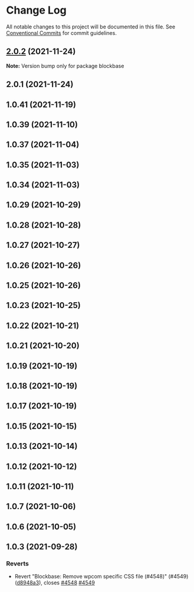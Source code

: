 # Change Log

All notable changes to this project will be documented in this file.
See [Conventional Commits](https://conventionalcommits.org) for commit guidelines.

## [2.0.2](https://github.com/Automattic/themes/compare/blockbase@2.0.1...blockbase@2.0.2) (2021-11-24)

**Note:** Version bump only for package blockbase





## 2.0.1 (2021-11-24)



## 1.0.41 (2021-11-19)



## 1.0.39 (2021-11-10)



## 1.0.37 (2021-11-04)



## 1.0.35 (2021-11-03)



## 1.0.34 (2021-11-03)



## 1.0.29 (2021-10-29)



## 1.0.28 (2021-10-28)



## 1.0.27 (2021-10-27)



## 1.0.26 (2021-10-26)



## 1.0.25 (2021-10-26)



## 1.0.23 (2021-10-25)



## 1.0.22 (2021-10-21)



## 1.0.21 (2021-10-20)



## 1.0.19 (2021-10-19)



## 1.0.18 (2021-10-19)



## 1.0.17 (2021-10-19)



## 1.0.15 (2021-10-15)



## 1.0.13 (2021-10-14)



## 1.0.12 (2021-10-12)



## 1.0.11 (2021-10-11)



## 1.0.7 (2021-10-06)



## 1.0.6 (2021-10-05)



## 1.0.3 (2021-09-28)


### Reverts

* Revert "Blockbase: Remove wpcom specific CSS file (#4548)" (#4549) ([d8948a3](https://github.com/Automattic/themes/commit/d8948a3a9eb8242d1dfa5c53d259a786e1fea0e9)), closes [#4548](https://github.com/Automattic/themes/issues/4548) [#4549](https://github.com/Automattic/themes/issues/4549)
